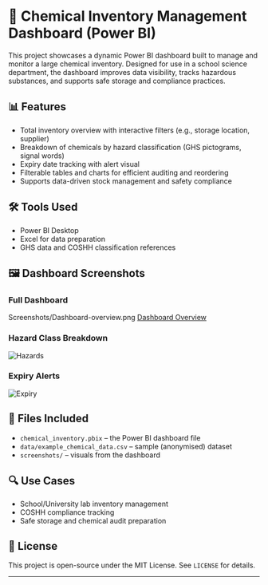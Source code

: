 # 🧪 Chemical Inventory Management Dashboard (Power BI)

This project showcases a dynamic Power BI dashboard built to manage and monitor a large chemical inventory. Designed for use in a school science department, the dashboard improves data visibility, tracks hazardous substances, and supports safe storage and compliance practices.

## 📊 Features

- Total inventory overview with interactive filters (e.g., storage location, supplier)
- Breakdown of chemicals by hazard classification (GHS pictograms, signal words)
- Expiry date tracking with alert visual
- Filterable tables and charts for efficient auditing and reordering
- Supports data-driven stock management and safety compliance

## 🛠 Tools Used

- Power BI Desktop
- Excel for data preparation
- GHS data and COSHH classification references

## 🖼️ Dashboard Screenshots

### Full Dashboard
Screenshots/Dashboard-overview.png
[Dashboard Overview](screenshots/Dashboard-overview.png)

### Hazard Class Breakdown
![Hazards](screenshots/hazard-breakdown.png)

### Expiry Alerts
![Expiry](screenshots/expiry-alerts.png)

## 📁 Files Included

- `chemical_inventory.pbix` – the Power BI dashboard file
- `data/example_chemical_data.csv` – sample (anonymised) dataset
- `screenshots/` – visuals from the dashboard

## 🔍 Use Cases

- School/University lab inventory management
- COSHH compliance tracking
- Safe storage and chemical audit preparation

## 📄 License

This project is open-source under the MIT License. See `LICENSE` for details.

---
